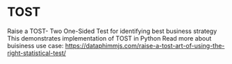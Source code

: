 # TOST
Raise a TOST- Two One-Sided Test for identifying best business strategy
This demonstrates implementation of TOST in Python
Read more about buisiness use case:  https://dataphimmjs.com/raise-a-tost-art-of-using-the-right-statistical-test/
